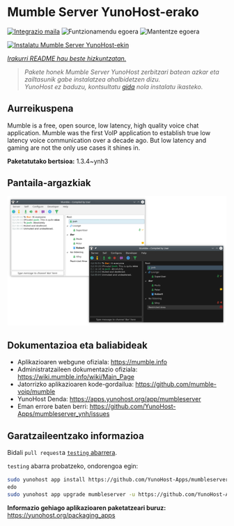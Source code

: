 <!--
Ohart ongi: README hau automatikoki sortu da <https://github.com/YunoHost/apps/tree/master/tools/readme_generator>ri esker
EZ editatu eskuz.
-->

# Mumble Server YunoHost-erako

[![Integrazio maila](https://dash.yunohost.org/integration/mumbleserver.svg)](https://ci-apps.yunohost.org/ci/apps/mumbleserver/) ![Funtzionamendu egoera](https://ci-apps.yunohost.org/ci/badges/mumbleserver.status.svg) ![Mantentze egoera](https://ci-apps.yunohost.org/ci/badges/mumbleserver.maintain.svg)

[![Instalatu Mumble Server YunoHost-ekin](https://install-app.yunohost.org/install-with-yunohost.svg)](https://install-app.yunohost.org/?app=mumbleserver)

*[Irakurri README hau beste hizkuntzatan.](./ALL_README.md)*

> *Pakete honek Mumble Server YunoHost zerbitzari batean azkar eta zailtasunik gabe instalatzea ahalbidetzen dizu.*  
> *YunoHost ez baduzu, kontsultatu [gida](https://yunohost.org/install) nola instalatu ikasteko.*

## Aurreikuspena

Mumble is a free, open source, low latency, high quality voice chat application. Mumble was the first VoIP application to establish true low latency voice communication over a decade ago. But low latency and gaming are not the only use cases it shines in.


**Paketatutako bertsioa:** 1.3.4~ynh3

## Pantaila-argazkiak

![Mumble Server(r)en pantaila-argazkia](./doc/screenshots/Mumble.png)

## Dokumentazioa eta baliabideak

- Aplikazioaren webgune ofiziala: <https://mumble.info>
- Administratzaileen dokumentazio ofiziala: <https://wiki.mumble.info/wiki/Main_Page>
- Jatorrizko aplikazioaren kode-gordailua: <https://github.com/mumble-voip/mumble>
- YunoHost Denda: <https://apps.yunohost.org/app/mumbleserver>
- Eman errore baten berri: <https://github.com/YunoHost-Apps/mumbleserver_ynh/issues>

## Garatzaileentzako informazioa

Bidali `pull request`a [`testing` abarrera](https://github.com/YunoHost-Apps/mumbleserver_ynh/tree/testing).

`testing` abarra probatzeko, ondorengoa egin:

```bash
sudo yunohost app install https://github.com/YunoHost-Apps/mumbleserver_ynh/tree/testing --debug
edo
sudo yunohost app upgrade mumbleserver -u https://github.com/YunoHost-Apps/mumbleserver_ynh/tree/testing --debug
```

**Informazio gehiago aplikazioaren paketatzeari buruz:** <https://yunohost.org/packaging_apps>
